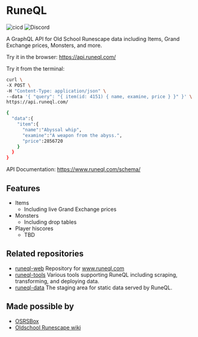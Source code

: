 # RuneQL

![cicd](https://github.com/schmidlidev/runeql/workflows/cicd/badge.svg?branch=master)
![Discord](https://img.shields.io/discord/792868323011723275)

A GraphQL API for Old School Runescape data including Items, Grand Exchange prices, Monsters, and more.

Try it in the browser: https://api.runeql.com/

Try it from the terminal:

```sh
curl \
-X POST \
-H "Content-Type: application/json" \
--data '{ "query": "{ item(id: 4151) { name, examine, price } }" }' \
https://api.runeql.com/
```

```sh
{
  "data":{
    "item":{
      "name":"Abyssal whip",
      "examine":"A weapon from the abyss.",
      "price":2856720
    }
  }
}
```

API Documentation: https://www.runeql.com/schema/

## Features

- Items
  - Including live Grand Exchange prices
- Monsters
  - Including drop tables
- Player hiscores
  - TBD

## Related repositories

- [runeql-web](https://github.com/schmidlidev/runeql-web) Repository for www.runeql.com
- [runeql-tools](https://github.com/schmidlidev/runeql-tools) Various tools supporting RuneQL including scraping, transforming, and deploying data.
- [runeql-data](https://github.com/schmidlidev/runeql-data) The staging area for static data served by RuneQL.

## Made possible by

- [OSRSBox](https://github.com/osrsbox/osrsbox-db)
- [Oldschool Runescape wiki](https://oldschool.runescape.wiki/)
